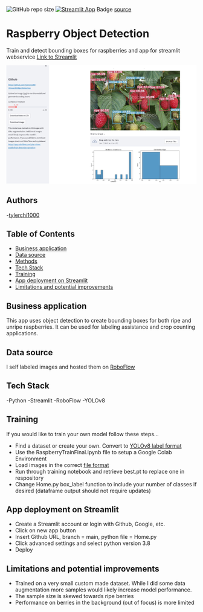 
![GitHub repo size](https://img.shields.io/github/repo-size/tylerchi1000/StreamlitObjectDetection)
[![Streamlit App](https://static.streamlit.io/badges/streamlit_badge_black_white.svg)](https://tylerchi1000-streamlitobjectdetection-home-z5ovvy.streamlit.app/)
Badge [source](https://shields.io/)

# Raspberry Object Detection

Train and detect bounding boxes for raspberries and app for streamlit webservice
[Link to Streamlit](https://tylerchi1000-streamlitobjectdetection-home-9ldy0p.streamlit.app/)

![Screenshot](https://github.com/tylerchi1000/StreamlitObjectDetection/blob/main/assets/Home_screenshot.jpg)

## Authors

-[tylerchi1000](https://github.com/tylerchi1000)

## Table of Contents

 - [Business application](#business-application)
 - [Data source](#data-source)
 - [Methods](#methods)
 - [Tech Stack](#tech-stack)
 - [Training](#training)
 - [App deployment on Streamlit](#app-deployed-on-streamlit)
 - [Limitations and potential improvements](#Limitations-and-potential-improvements)

## Business application

This app uses object detection to create bounding boxes for both ripe and unripe raspberries. It can be used for labeling assistance and crop counting applications.

## Data source

I self labeled images and hosted them on [RoboFlow](https://app.roboflow.com/tyler-chinn-xnddb/fruit-detection-sample/3)

## Tech Stack

-Python
-Streamlit
-RoboFlow
-YOLOv8

## Training

If you would like to train your own model follow these steps...

 - Find a dataset or create your own. Convert to [YOLOv8 label format](https://roboflow.com/formats/yolov8-pytorch-txt)
 - Use the RaspberryTrainFinal.ipynb file to setup a Google Colab Environment
 - Load images in the correct [file format](https://blog.roboflow.com/how-to-save-and-load-weights-in-google-colab/)
 - Run through training notebook and retrieve best.pt to replace one in respository
 - Change Home.py box_label function to include your number of classes if desired (dataframe output should not require updates)

## App deployment on Streamlit

 - Create a Streamlit account or login with Github, Google, etc.
 - Click on new app button
 - Insert Github URL, branch = main, python file = Home.py
 - Click advanced settings and select python version 3.8
 - Deploy

## Limitations and potential improvements

 - Trained on a very small custom made dataset. While I did some data augmentation more samples would likely increase model performance.
 - The sample size is skewed towards ripe berries
 - Performance on berries in the background (out of focus) is more limited

